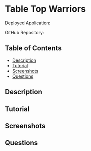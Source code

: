 # Table Top Warriors

Deployed Application: 

GitHub Repository: 

## Table of Contents
* [Description](#description)
* [Tutorial](#tutorial)
* [Screenshots](#Screenshots)
* [Questions](#questions)

## Description


## Tutorial


## Screenshots


## Questions
